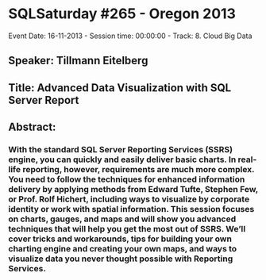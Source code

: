 # SQLSaturday #265 - Oregon 2013
Event Date: 16-11-2013 - Session time: 00:00:00 - Track: 8. Cloud  Big Data
## Speaker: Tillmann Eitelberg
## Title: Advanced Data Visualization with SQL Server Report
## Abstract:
### With the standard SQL Server Reporting Services (SSRS) engine, you can quickly and easily deliver basic charts. In real-life reporting, however, requirements are much more complex. You need to follow the techniques for enhanced information delivery by applying methods from Edward Tufte, Stephen Few, or Prof. Rolf Hichert, including ways to visualize by corporate identity or work with spatial information. This session focuses on charts, gauges, and maps and will show you advanced techniques that will help you get the most out of SSRS. We’ll cover tricks and workarounds, tips for building your own charting engine and creating your own maps, and ways to visualize data you never thought possible with Reporting Services. 
